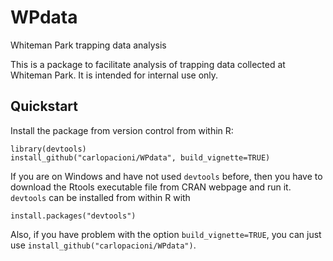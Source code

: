 # WPdata 
Whiteman Park trapping data analysis

This is a package to facilitate analysis of trapping data collected at Whiteman
Park. It is intended for internal use only.

## Quickstart
Install the package from version control from within R:
```
library(devtools)
install_github("carlopacioni/WPdata", build_vignette=TRUE)
```
If you are on Windows and have not used `devtools` before, then you have to 
download the Rtools executable file from CRAN webpage and run it. `devtools` can 
be installed from within R with 
```
install.packages("devtools")
```
Also, if you have problem with the option ```build_vignette=TRUE```, you can just 
use ```install_github("carlopacioni/WPdata")```.
